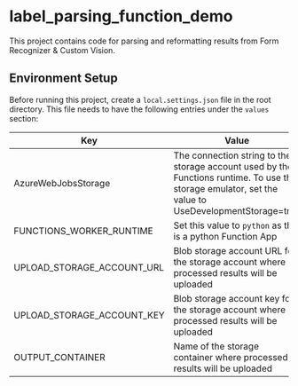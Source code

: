# label_parsing_function_demo

This project contains code for parsing and reformatting results from Form Recognizer & Custom Vision. 

## Environment Setup
Before running this project, create a `local.settings.json` file in the root directory. This file needs to have the following entries under the `values` section:

| Key | Value |
|-----|-------|
| AzureWebJobsStorage                 | The connection string to the storage account used by the Functions runtime.  To use the storage emulator, set the value to UseDevelopmentStorage=true |
| FUNCTIONS_WORKER_RUNTIME            | Set this value to `python` as this is a python Function App | 
| UPLOAD_STORAGE_ACCOUNT_URL | Blob storage account URL for the storage account where processed results will be uploaded |
| UPLOAD_STORAGE_ACCOUNT_KEY | Blob storage account key for the storage account where processed results will be uploaded |
| OUTPUT_CONTAINER | Name of the storage container where processed results will be uploaded |